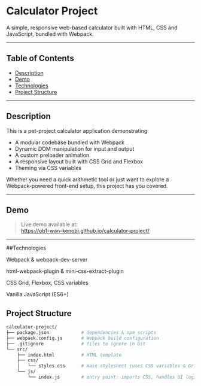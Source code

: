 # Calculator Project

A simple, responsive web-based calculator built with HTML, CSS and JavaScript, bundled with Webpack.

---

## Table of Contents

- [Description](#description)  
- [Demo](#demo)   
- [Technologies](#technologies)  
- [Project Structure](#project-structure)  

---

## Description

This is a pet-project calculator application demonstrating:

- A modular codebase bundled with Webpack  
- Dynamic DOM manipulation for input and output  
- A custom preloader animation  
- A responsive layout built with CSS Grid and Flexbox  
- Theming via CSS variables  

Whether you need a quick arithmetic tool or just want to explore a Webpack-powered front-end setup, this project has you covered.

---


## Demo

> Live demo available at:  
> <a>https://ob1-wan-kenobi.github.io/calculator-project/</a>


---

##Technologies

Webpack & webpack-dev-server

html-webpack-plugin & mini-css-extract-plugin

CSS Grid, Flexbox, CSS variables

Vanilla JavaScript (ES6+)


## Project Structure

```bash
calculator-project/
├── package.json            # dependencies & npm scripts
├── webpack.config.js       # Webpack build configuration
├── .gitignore              # files to ignore in Git
└── src/
    ├── index.html          # HTML template
    ├── css/
    │   └── styles.css      # main stylesheet (uses CSS variables & Grid)
    └── js/
        └── index.js        # entry point: imports CSS, handles UI logic


